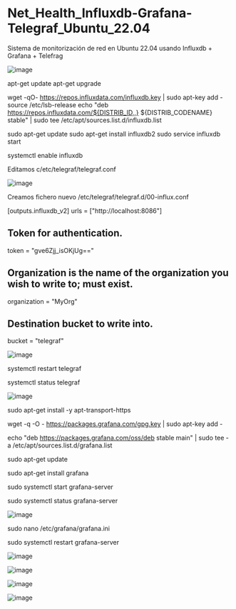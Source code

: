 # Net_Health_Influxdb-Grafana-Telegraf_Ubuntu_22.04
Sistema de monitorización de red en Ubuntu 22.04 usando Influxdb + Grafana + Telefrag

![image](https://user-images.githubusercontent.com/20743678/197484311-d46c47aa-b413-42c6-85b3-8300e2c9bf30.png)

apt-get update
apt-get upgrade

wget -qO- https://repos.influxdata.com/influxdb.key | sudo apt-key add -
source /etc/lsb-release
echo "deb https://repos.influxdata.com/${DISTRIB_ID,,} ${DISTRIB_CODENAME} stable" | sudo tee /etc/apt/sources.list.d/influxdb.list

sudo apt-get update
sudo apt-get install influxdb2
sudo service influxdb start

systemctl enable influxdb

Editamos c/etc/telegraf/telegraf.conf

![image](https://user-images.githubusercontent.com/20743678/197489809-63245a4f-6666-4ea3-b0cd-5f6d7e171ba8.png)

Creamos fichero nuevo /etc/telegraf/telegraf.d/00-influx.conf

[outputs.influxdb_v2]
   urls = ["http://localhost:8086"]
   ## Token for authentication.
   token = "gve6Zjj_isOKjUg=="
   ## Organization is the name of the organization you wish to write to; must exist.
   organization = "MyOrg"
   ## Destination bucket to write into.
   bucket = "telegraf"

![image](https://user-images.githubusercontent.com/20743678/197490156-9213bb9f-cc17-47a5-828d-4680454dccc4.png)

systemctl restart telegraf

systemctl status telegraf

![image](https://user-images.githubusercontent.com/20743678/197490681-989bbee7-dc45-483c-b7ae-bf630a3f95b9.png)

sudo apt-get install -y apt-transport-https

wget -q -O - https://packages.grafana.com/gpg.key | sudo apt-key add -

echo "deb https://packages.grafana.com/oss/deb stable main" | sudo tee -a /etc/apt/sources.list.d/grafana.list

sudo apt-get update

sudo apt-get install grafana

sudo systemctl start grafana-server

sudo systemctl status grafana-server

![image](https://user-images.githubusercontent.com/20743678/197492249-416645c5-6e9f-4888-baca-13779383ba13.png)

sudo nano /etc/grafana/grafana.ini

sudo systemctl restart grafana-server

![image](https://user-images.githubusercontent.com/20743678/197493459-4a07a856-20a3-449f-a828-30dacef8c58c.png)

![image](https://user-images.githubusercontent.com/20743678/197493637-6a881783-a3e9-420d-87ce-8a73163d1289.png)

![image](https://user-images.githubusercontent.com/20743678/197494188-97e79bca-5c78-4c0f-bd74-c97addbf6aa6.png)

![image](https://user-images.githubusercontent.com/20743678/197494926-6770fc67-1d76-4b93-bdf0-52731082864e.png)


